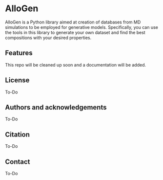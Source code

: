 # AlloGen

AlloGen is a Python library aimed at creation of databases from MD simulations to be employed for generative models. Specifically, you can use the tools in this library to generate your own dataset and find the best compositions with your desired properties.

## Features

This repo will be cleaned up soon and a documentation will be added.

## License 

To-Do

## Authors and acknowledgements

To-Do

## Citation

To-Do

## Contact

To-Do
